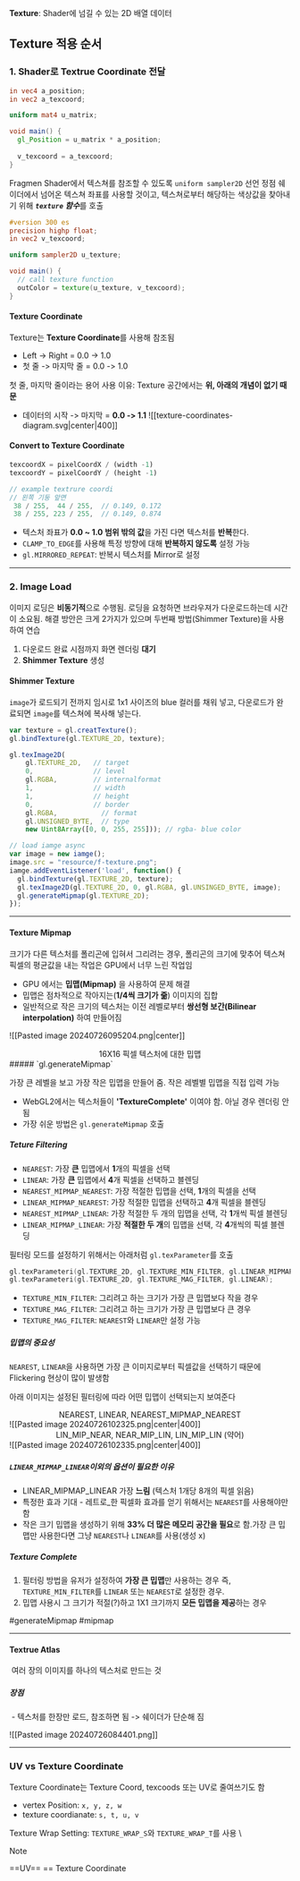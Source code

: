 
**Texture**: Shader에 넘길 수 있는 2D 배열 데이터

## Texture 적용 순서

### 1.  Shader로 Textrue Coordinate 전달

```glsl title:'Vertex Shader' hl:2,9
in vec4 a_position;
in vec2 a_texcoord;

uniform mat4 u_matrix;

void main() {
  gl_Position = u_matrix * a_position;
  
  v_texcoord = a_texcoord;
}

```

Fragmen Shader에서 텍스쳐를 참조할 수 있도록 `uniform sampler2D` 선언
정점 쉐이더에서 넘어온 텍스쳐 좌표를 사용할 것이고, 텍스쳐로부터 해당하는 색상값을 찾아내기 위해 ***`texture` 함수***를 호출

```glsl title:'Fragment Shader' hl:2,5 ar:9
#version 300 es
precision highp float;
in vec2 v_texcoord;

uniform sampler2D u_texture;

void main() {
  // call texture function
  outColor = texture(u_texture, v_texcoord);
}
```

#### Texture Coordinate

Texture는 **Texture Coordinate**를 사용해 참조됨 
- Left -> Right = 0.0 -> 1.0
- 첫 줄 -> 마지막 줄 = 0.0 -> 1.0 

첫 줄, 마지막 줄이라는 용어 사용 이유: Texture 공간에서는 **위, 아래의 개념이 없기 때문**
- 데이터의 시작 -> 마지막 = **0.0 -> 1.1**
![[texture-coordinates-diagram.svg|center|400]]

#### Convert to Texture Coordinate

```js title: 
texcoordX = pixelCoordX / (width -1)
texcoordY = pixelCoordY / (height -1)

// example textrure coordi
// 왼쪽 기둥 앞면
 38 / 255,  44 / 255,  // 0.149, 0.172
 38 / 255, 223 / 255,  // 0.149, 0.874
```

- 텍스처 좌표가 **0.0 ~ 1.0 범위 밖의 값**을 가진 다면 텍스처를 **반복**한다.
- `CLAMP_TO_EDGE`를 사용해 특정 방향에 대해 **반복하지 않도록** 설정 가능
- `gl.MIRRORED_REPEAT`: 반복시 텍스처를 Mirror로 설정

---

### 2. Image Load

이미지 로딩은 **비동기적**으로 수행됨.  로딩을 요청하면 브라우져가 다운로드하는데 시간이 소요됨. 해결 방안은 크게 2가지가 있으며 두번째 방법(Shimmer Texture)을 사용하여 연습

1. 다운로드 완료 시점까지 화면 렌더링 **대기** 
2. **Shimmer Texture** 생성

#### Shimmer Texture

`image`가 로드되기 전까지 임시로 1x1 사이즈의 blue 컬러를 채워 넣고, 다운로드가 완료되면 `image`를 텍스쳐에 복사해 넣는다. 

```js title:Shimmer  hl:18,4-13 ar:2,19
var texture = gl.creatTexture();
gl.bindTexture(gl.TEXTURE_2D, texture);

gl.texImage2D(
	gl.TEXTURE_2D,   // target
	0,               // level
	gl.RGBA,         // internalformat
	1,               // width
	1,               // height
	0,               // border
	gl.RGBA,           // format
	gl.UNSIGNED_BYTE,  // type
	new Uint8Array([0, 0, 255, 255])); // rgba- blue color

// load iamge async
var image = new iamge();
image.src = "resource/f-texture.png";
iamge.addEventListener('load', function() {
  gl.bindTexture(gl.TEXTURE_2D, texture);
  gl.texImage2D(gl.TEXTURE_2D, 0, gl.RGBA, gl.UNSINGED_BYTE, image);
  gl.generateMipmap(gl.TEXTURE_2D);
});
```


--- 

#### Texture Mipmap

크기가 다른 텍스처를 폴리곤에 입혀서 그리려는 경우, 폴리곤의 크기에 맞추어 텍스쳐 픽셀의 평균값을 내는 작업은 GPU에서 너무 느린 작업임

- GPU 에서는 **밉맵(Mipmap)** 을 사용하여 문제 해결 
- 밉맵은 점차적으로 작아지는(**1/4씩 크기가 줆**) 이미지의 집합
- 일반적으로 작은 크기의 텍스처는 이전 레벨로부터 **쌍선형 보간(Bilinear interpolation)** 하여 만들어짐 

![[Pasted image 20240726095204.png|center]]
<center>16X16 픽셀 텍스처에 대한 밉맵</center>
##### `gl.generateMipmap`

가장 큰 레벨을 보고 가장 작은 밉맵을 만들어 줌. 작은 레벨별 밉맵을 직접 입력 가능 
- WebGL2에서는 텍스처들이 **'TextureComplete'** 이여야  함. 아닐 경우 렌더링 안됨
- 가장 쉬운 방법은 `gl.generateMipmap` 호출
##### Teture Filtering
- `NEAREST`: 가장 **큰** 밉맵에서 **1**개의 픽셀을 선택
- `LINEAR`: 가장 **큰** 밉맵에서 **4**개 픽셀을 선택하고 블렌딩
- `NEAREST_MIPMAP_NEAREST`: 가장 적절한 밉맵을 선택, **1**개의 픽셀을 선택
- `LINEAR_MIPMAP_NEAREST`: 가장 적절한 밉맵을 선택하고 **4**개 픽셀을 블렌딩
- `NEAREST_MIPMAP_LINEAR`: 가장 적절한 두 개의 밉맵을 선택, 각 **1**개씩 픽셀 블렌딩
- `LINEAR_MIPMAP_LINEAR`: 가장 **적절한 두 개**의 밉맵을 선택, 각 **4**개씩의 픽셀 블렌딩

필터링 모드를 설정하기 위해서는 아래처럼 `gl.texParameter`를 호출

```CPP
gl.texParameteri(gl.TEXTURE_2D, gl.TEXTURE_MIN_FILTER, gl.LINEAR_MIPMAP_LINEAR);
gl.texParameteri(gl.TEXTURE_2D, gl.TEXTURE_MAG_FILTER, gl.LINEAR);
```

- `TEXTURE_MIN_FILTER`: 그리려고 하는 크기가 가장 큰 밉맵보다 작을 경우
- `TEXTURE_MAG_FILTER`: 그리려고 하는 크기가 가장 큰 밉맵보다 큰 경우 
- `TEXTURE_MAG_FILTER`: `NEAREST`와 `LINEAR`만 설정 가능
##### 밉맵의 중요성
`NEAREST`, `LINEAR`을 사용하면 가장 큰 이미지로부터 픽셀값을 선택하기 때문에 Flickering 현상이 많이 발생함 

아래 이미지는 설정된 필터링에 따라 어떤 밉맵이 선택되는지 보여준다

<center>NEAREST, LINEAR, NEAREST_MIPMAP_NEAREST</center>
![[Pasted image 20240726102325.png|center|400]]
<center>LIN_MIP_NEAR, NEAR_MIP_LIN, LIN_MIP_LIN (약어)</center>
![[Pasted image 20240726102335.png|center|400]]

##### `LINEAR_MIPMAP_LINEAR`이외의 옵션이 필요한 이유
- LINEAR_MIPMAP_LINEAR 가장 **느림**  (텍스처 1개당 8개의 픽셀 읽음)
- 특정한 효과 기대 -  레트로_한 픽셀화 효과를 얻기 위해서는 `NEAREST`를 사용해야만 함
- 작은 크기 밉맵을 생성하기 위해 **33% 더 많은 메모리 공간을 필요**로 함.가장 큰 밉맵만 사용한다면 그냥 `NEAREST`나 `LINEAR`를 사용(생성 x)

##### Texture Complete
1. 필터링 방법을 유저가 설정하여 **가장 큰 밉맵**만 사용하는 경우 즉, `TEXTURE_MIN_FILTER`를 `LINEAR` 또는 `NEAREST`로 설정한 경우.
2. 밉맵 사용시 그 크기가 적절(?)하고 1X1 크기까지 **모든 밉맵을 제공**하는 경우

#generateMipmap #mipmap
 
 ---

#### Textrue Atlas

 여러 장의 이미지를 하나의 텍스처로 만드는 것
 
##### 장점
 - 텍스처를 한장만 로드, 참조하면 됨 -> 쉐이더가 단순해 짐

![[Pasted image 20240726084401.png]]

---

### UV vs Texture Coordinate

Texture Coordinate는 Texture Coord, texcoods 또는 UV로 줄여쓰기도 함
- vertex Position: `x, y, z, w`
- texture coordianate: `s, t, u, v`  

Texture Wrap Setting: `TEXTURE_WRAP_S`와 `TEXTURE_WRAP_T`를 사용 
\

> [!NOTE] 
> ==UV== == Texture Coordinate
> 
> 

